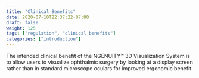 ```yaml
---
title: "Clinical Benefits"
date: 2020-07-10T22:37:22-07:00
draft: false
weight: 125
tags: ["regulation", "clinical benefits"]
categories: ["introduction"]
---
```


The intended clinical benefit of the NGENUITY&trade; 3D Visualization System is to allow users to visualize
ophthalmic surgery by looking at a display screen rather than in standard microscope oculars for improved
ergonomic benefit.
